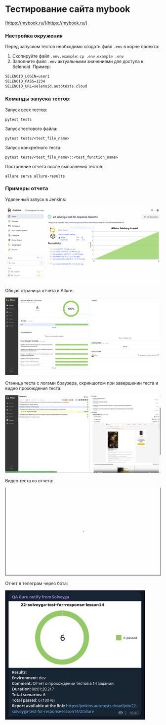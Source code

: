# Тестирование сайта mybook
[https://mybook.ru/](https://mybook.ru/)

### Настройка окружения
Перед запуском тестов необходимо создать файл `.env` в корне проекта:

1. Скопируйте файл `.env.example`: `cp .env.example .env`
2. Заполните файл `.env` актуальными значениями для доступа к Selenoid. Пример:
```commandline
SELENOID_LOGIN=user1
SELENOID_PASS=1234
SELENOID_URL=selenoid.autotests.cloud
```

### Команды запуска тестов:
Запуск всех тестов:
```
pytest tests
```
Запуск тестового файла:
```commandline
pytest tests/<test_file_name>
```
Запуск конкретного теста:
```commandline
pytest tests/<test_file_name>::<test_function_name>
```
Построение отчета после выполнения тестов:
```
allure serve allure-results
```

### Примеры отчета

Удаленный запуск в Jenkins:

![Jenkins Build](readme_media/Jenkins_build.PNG)

Общая страница отчета в Allure:

![Allure Overview](readme_media/Allure_overview.PNG)

Станица теста с логами браузера, скриншотом при завершении теста и видео прохождения теста:

![Allure Test Details](readme_media/Allure_behaviors.PNG)

Видео теста из отчета:

![Test Demo](readme_media/test_premium_book.gif)

Отчет в телеграм через бота:

![Telegram report](readme_media/Telegram_report.PNG)

